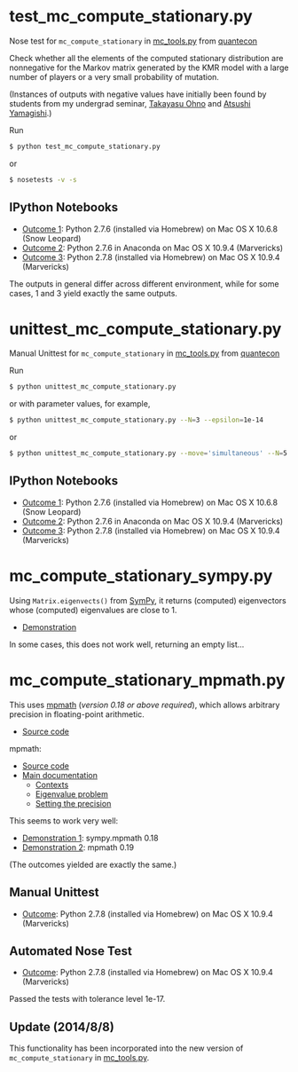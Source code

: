 test_mc_compute_stationary.py
=============================

Nose test for `mc_compute_stationary`
in [mc_tools.py](https://github.com/jstac/quant-econ/blob/master/quantecon/mc_tools.py)
from [quantecon](https://github.com/jstac/quant-econ)

Check whether all the elements of the computed stationary distribution are nonnegative
for the Markov matrix generated by the KMR model
with a large number of players or a very small probability of mutation.

(Instances of outputs with negative values have initially been found by students from my undergrad seminar,
[Takayasu Ohno](https://github.com/beeleb) and [Atsushi Yamagishi](https://github.com/haru110jp).)

Run

```sh
$ python test_mc_compute_stationary.py
```

or

```sh
$ nosetests -v -s
```


## IPython Notebooks

* [Outcome 1](http://nbviewer.ipython.org/github/oyamad/test_mc_compute_stationary/blob/master/ipynb/test_mc_compute_stationary_2_7_6.ipynb):
  Python 2.7.6 (installed via Homebrew) on Mac OS X 10.6.8 (Snow Leopard)
* [Outcome 2](http://nbviewer.ipython.org/github/oyamad/test_mc_compute_stationary/blob/master/ipynb/test_mc_compute_stationary_2_7_6_anaconda.ipynb):
  Python 2.7.6 in Anaconda on Mac OS X 10.9.4 (Marvericks)
* [Outcome 3](http://nbviewer.ipython.org/github/oyamad/test_mc_compute_stationary/blob/master/ipynb/test_mc_compute_stationary_2_7_8.ipynb):
  Python 2.7.8 (installed via Homebrew) on Mac OS X 10.9.4 (Marvericks)

The outputs in general differ across different environment,
while for some cases, 1 and 3 yield exactly the same outputs.


unittest_mc_compute_stationary.py
=================================

Manual Unittest for `mc_compute_stationary`
in [mc_tools.py](https://github.com/jstac/quant-econ/blob/master/quantecon/mc_tools.py)
from [quantecon](https://github.com/jstac/quant-econ)

Run

```sh
$ python unittest_mc_compute_stationary.py
```

or with parameter values, for example,

```sh
$ python unittest_mc_compute_stationary.py --N=3 --epsilon=1e-14
```

or

```sh
$ python unittest_mc_compute_stationary.py --move='simultaneous' --N=5 --epsilon=1e-15
```


## IPython Notebooks

* [Outcome 1](http://nbviewer.ipython.org/github/oyamad/test_mc_compute_stationary/blob/master/ipynb/unittest_mc_compute_stationary_2_7_6.ipynb):
  Python 2.7.6 (installed via Homebrew) on Mac OS X 10.6.8 (Snow Leopard)
* [Outcome 2](http://nbviewer.ipython.org/github/oyamad/test_mc_compute_stationary/blob/master/ipynb/unittest_mc_compute_stationary_2_7_6_anaconda.ipynb):
  Python 2.7.6 in Anaconda on Mac OS X 10.9.4 (Marvericks)
* [Outcome 3](http://nbviewer.ipython.org/github/oyamad/test_mc_compute_stationary/blob/master/ipynb/unittest_mc_compute_stationary_2_7_8.ipynb):
  Python 2.7.8 (installed via Homebrew) on Mac OS X 10.9.4 (Marvericks)


mc_compute_stationary_sympy.py
==============================

Using `Matrix.eigenvects()` from [SymPy](http://sympy.org),
it returns (computed) eigenvectors whose (computed) eigenvalues are close to 1.

* [Demonstration](http://nbviewer.ipython.org/github/oyamad/test_mc_compute_stationary/blob/master/ipynb/mc_compute_stationary_sympy_demo.ipynb)

In some cases, this does not work well, returning an empty list...


mc_compute_stationary_mpmath.py
===============================

This uses [mpmath](http://mpmath.org) (*version 0.18 or above required*),
which allows arbitrary precision in floating-point arithmetic.

* [Source code](mc_compute_stationary_mpmath.py)

mpmath:

* [Source code](https://github.com/fredrik-johansson/mpmath)
* [Main documentation](http://mpmath.org/doc/current/)
  * [Contexts](http://mpmath.org/doc/current/contexts.html)
  * [Eigenvalue problem](http://mpmath.org/doc/current/matrices.html#the-eigenvalue-problem)
  * [Setting the precision](http://mpmath.org/doc/current/basics.html#setting-the-precision)

This seems to work very well:

* [Demonstration 1](http://nbviewer.ipython.org/github/oyamad/test_mc_compute_stationary/blob/master/ipynb/mc_compute_stationary_mpmath_demo01.ipynb):
  sympy.mpmath 0.18
* [Demonstration 2](http://nbviewer.ipython.org/github/oyamad/test_mc_compute_stationary/blob/master/ipynb/mc_compute_stationary_mpmath_demo02.ipynb):
  mpmath 0.19

(The outcomes yielded are exactly the same.)


## Manual Unittest

* [Outcome](http://nbviewer.ipython.org/github/oyamad/test_mc_compute_stationary/blob/master/ipynb/unittest_mc_compute_stationary_mpmath.ipynb):
  Python 2.7.8 (installed via Homebrew) on Mac OS X 10.9.4 (Marvericks)


## Automated Nose Test

* [Outcome](http://nbviewer.ipython.org/github/oyamad/test_mc_compute_stationary/blob/master/ipynb/test_mc_compute_stationary_mpmath.ipynb):
  Python 2.7.8 (installed via Homebrew) on Mac OS X 10.9.4 (Marvericks)

Passed the tests with tolerance level 1e-17.


## Update (2014/8/8)

This functionality has been incorporated into the new version of `mc_compute_stationary`
in [mc_tools.py](https://github.com/jstac/quant-econ/blob/master/quantecon/mc_tools.py).
